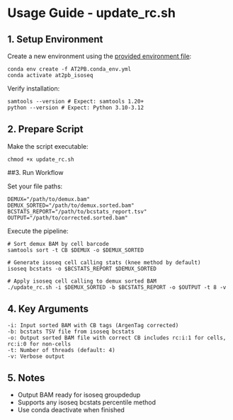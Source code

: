 # Usage Guide - update_rc.sh

## 1. Setup Environment

Create a new environment using the [provided environment file](AT2PB.conda_env.yml):

    conda env create -f AT2PB.conda_env.yml
    conda activate at2pb_isoseq

Verify installation:

    samtools --version # Expect: samtools 1.20+
    python --version # Expect: Python 3.10-3.12

## 2. Prepare Script

Make the script executable:

    chmod +x update_rc.sh

##3. Run Workflow

Set your file paths:

    DEMUX="/path/to/demux.bam"
    DEMUX_SORTED="/path/to/demux.sorted.bam"
    BCSTATS_REPORT="/path/to/bcstats_report.tsv"
    OUTPUT="/path/to/corrected.sorted.bam"

Execute the pipeline:

    # Sort demux BAM by cell barcode
    samtools sort -t CB $DEMUX -o $DEMUX_SORTED
    
    # Generate isoseq cell calling stats (knee method by default)
    isoseq bcstats -o $BCSTATS_REPORT $DEMUX_SORTED
    
    # Apply isoseq cell calling to demux sorted BAM
    ./update_rc.sh -i $DEMUX_SORTED -b $BCSTATS_REPORT -o $OUTPUT -t 8 -v

## 4. Key Arguments

    -i: Input sorted BAM with CB tags (ArgenTag corrected)
    -b: bcstats TSV file from isoseq bcstats
    -o: Output sorted BAM file with correct CB includes rc:i:1 for cells, rc:i:0 for non-cells
    -t: Number of threads (default: 4)
    -v: Verbose output

## 5. Notes

* Output BAM ready for isoseq groupdedup
* Supports any isoseq bcstats percentile method
* Use conda deactivate when finished

